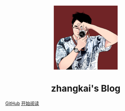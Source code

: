 <p align="center">
<img src="./img/touxiang.jpg" width="200" height="200"/>
</p>
<h1 align="center">zhangkai's Blog</h1>

[GitHub](https://github.com/zhangkai0621)
[开始阅读](./README.md)